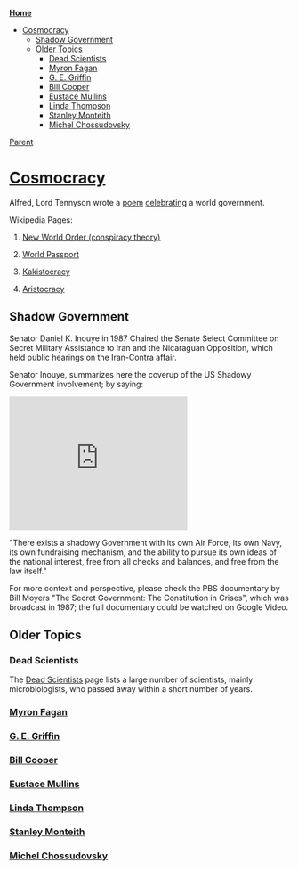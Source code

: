 <!-- START doctoc generated TOC please keep comment here to allow auto update -->
<!-- DON'T EDIT THIS SECTION, INSTEAD RE-RUN doctoc TO UPDATE -->
**[Home](#pages/blog/cv19/index)**

- [Cosmocracy](#cosmocracy)
  - [Shadow Government](#shadow-government)
  - [Older Topics](#older-topics)
    - [Dead Scientists](#dead-scientists)
    - [Myron Fagan](#myron-fagan)
    - [G. E. Griffin](#g-e-griffin)
    - [Bill Cooper](#bill-cooper)
    - [Eustace Mullins](#eustace-mullins)
    - [Linda Thompson](#linda-thompson)
    - [Stanley Monteith](#stanley-monteith)
    - [Michel Chossudovsky](#michel-chossudovsky)

<!-- END doctoc generated TOC please keep comment here to allow auto update -->

[Parent](#pages/blog/cv19/index)

# [Cosmocracy](https://en.wikipedia.org/wiki/World_government)

Alfred, Lord Tennyson wrote a [poem](https://en.wikipedia.org/wiki/Locksley_Hall)
[celebrating](https://en.wikipedia.org/wiki/World_government#Alfred,_Lord_Tennyson) a world government.

Wikipedia Pages:

  1. [New World Order (conspiracy theory)](https://en.wikipedia.org/wiki/New_World_Order_(conspiracy_theory))

  1. [World Passport](https://en.wikipedia.org/wiki/World_Passport)

  1. [Kakistocracy](https://en.wikipedia.org/wiki/Kakistocracy)

  1. [Aristocracy](https://en.wikipedia.org/wiki/Aristocracy)

## Shadow Government

Senator Daniel K. Inouye in 1987 Chaired the Senate Select Committee on Secret 
Military Assistance to Iran and the Nicaraguan Opposition, which held public 
hearings on the Iran-Contra affair.

Senator Inouye, summarizes here the coverup of the US Shadowy Government 
involvement; by saying:

<iframe width="320" height="240" src="https://www.youtube.com/embed/EbFphX5zb8w" frameborder="0" allow="accelerometer; autoplay; encrypted-media; gyroscope; picture-in-picture" allowfullscreen></iframe>

"There exists a shadowy Government with its own Air Force, its own Navy, its 
own fundraising mechanism, and the ability to pursue its own ideas of the 
national interest, free from all checks and balances, and free from the law 
itself."

For more context and perspective, please check the PBS documentary by Bill 
Moyers "The Secret Government: The Constitution in Crises", which was broadcast 
in 1987; the full documentary could be watched on Google Video.



## Older Topics

### Dead Scientists

The [Dead Scientists](#pages/blog/cv19/dead-scientists) page lists
a large number of scientists, mainly microbiologists, who passed away 
within a short number of years.

### [Myron Fagan](#pages/blog/cv19/people/myron-fagan)

### [G. E. Griffin](#pages/blog/cv19/people/griffin)

### [Bill Cooper](#pages/blog/cv19/people/bill-cooper)

### [Eustace Mullins](#pages/blog/cv19/people/eustace-mullins)

### [Linda Thompson](#pages/blog/cv19/people/linda-thompson)

### [Stanley Monteith](#pages/blog/cv19/people/stanley-monteith)

### [Michel Chossudovsky](#pages/blog/cv19/people/michel-chossudovsky)
